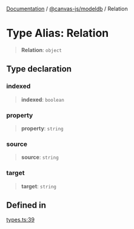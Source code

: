 [Documentation](../../../packages.md) / [@canvas-js/modeldb](../index.md) / Relation

# Type Alias: Relation

> **Relation**: `object`

## Type declaration

### indexed

> **indexed**: `boolean`

### property

> **property**: `string`

### source

> **source**: `string`

### target

> **target**: `string`

## Defined in

[types.ts:39](https://github.com/canvasxyz/canvas/blob/62d177fb446565afa753f83091e84331fbd47245/packages/modeldb/src/types.ts#L39)
